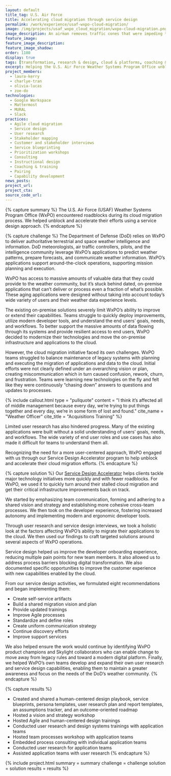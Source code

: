 ```yaml
---
layout: default
title_tag: U.S. Air Force
title: Accelerating cloud migration through service design
permalink: /work/experience/usaf-wxpo-cloud-migration/
image: /img/projects/usaf_wxpo_cloud_migration/wxpo-cloud-migration.png
image_description: An airman removes traffic cones that were impeding the progress of a cloud.
feature_image:
feature_image_description:
feature_image_shadow:
order: 1180
display: true
tags: [transformation, research & design, cloud & platforms, coaching & training, defense, air force, charlye tran, olivia lucas, zoe do, laura kerry]
excerpt: Helping the U.S. Air Force Weather Systems Program Office unblock and speed up its cloud migration by considering the effort’s systems and processes holistically.
project_members:
  - laura-kerry
  - charlye-tran
  - olivia-lucas
  - zoe-do
technologies:
  - Google Workspace
  - Mattermost
  - MURAL
  - Slack
practices:
  - Agile cloud migration
  - Service design
  - User research
  - Stakeholder mapping
  - Customer and stakeholder interviews
  - Service blueprinting
  - Prioritization workshops
  - Consulting
  - Instructional design
  - Coaching & training
  - Pairing
  - Capability development
news_posts:
project_url:
project_cta:
source_code_url:
---
```


{% capture summary %}
The U.S. Air Force (USAF) Weather Systems Program Office (WxPO) encountered roadblocks during its cloud migration process. We helped unblock and accelerate their efforts using a service design approach.
{% endcapture %}

{% capture challenge %}
The Department of Defense (DoD) relies on WxPO to deliver authoritative terrestrial and space weather intelligence and information. DoD meteorologists, air traffic controllers, pilots, and the intelligence community leverage WxPO’s applications to predict weather patterns, prepare forecasts, and communicate weather information. WxPO’s applications support around-the-clock operations, supporting mission planning and execution.  

WxPO has access to massive amounts of valuable data that they could provide to the weather community, but it’s stuck behind dated, on-premise applications that can’t deliver or process even a fraction of what’s possible. These aging applications were designed without taking into account today’s wide variety of users and their weather data experience levels.

The existing on-premise solutions severely limit WxPO’s ability to improve or extend their capabilities. Teams struggle to quickly deploy improvements, utilize modern developer tools, and understand the end users’ goals, needs, and workflows. To better support the massive amounts of data flowing through its systems and provide resilient access to end users, WxPO decided to modernize their technologies and move the on-premise infrastructure and applications to the cloud.

However, the cloud migration initiative faced its own challenges. WxPO teams struggled to balance maintenance of legacy systems with planning and executing the migration of applications and data to the cloud. Initial efforts were not clearly defined under an overarching vision or plan, creating miscommunication which in turn caused confusion, rework, churn, and frustration. Teams were learning new technologies on the fly and felt like they were continuously “chasing down” answers to questions and updates to processes.

{% include callout.html type = "pullquote" content = "I think it’s affected all of middle management because every day, we’re trying to put things together and every day, we’re in some form of lost and found." cite_name = "Weather Officer" cite_title = "Acquisitions Training" %}

Limited user research has also hindered progress. Many of the existing applications were built without a solid understanding of users’ goals, needs, and workflows. The wide variety of end user roles and use cases has also made it difficult for teams to understand them all.

Recognizing the need for a more user-centered approach, WxPO engaged with us through our Service Design Accelerator program to help unblock and accelerate their cloud migration efforts.
{% endcapture %}

{% capture solution %}
Our [Service Design Accelerator](https://skylight.digital/work/toolkits/service-design-framework/) helps clients tackle major technology initiatives more quickly and with fewer roadblocks. For WxPO, we used it to quickly turn around their stalled cloud migration and get their critical infrastructure improvements back on track.

We started by emphasizing team communication, forming and adhering to a shared vision and strategy and establishing more cohesive cross-team processes. We then took on the developer experience, fostering increased autonomy and implementing modern and ergonomic developer tools.

Through user research and service design interviews, we took a holistic look at the factors affecting WxPO’s ability to migrate their applications to the cloud. We then used our findings to craft targeted solutions around several aspects of WxPO operations. 

Service design helped us improve the developer onboarding experience, reducing multiple pain points for new team members. It also allowed us to address process barriers blocking digital transformation. We also documented specific opportunities to improve the customer experience with new capabilities enabled by the cloud.

From our service design activities, we formulated eight recommendations and began implementing them:
- Create self-service artifacts
- Build a shared migration vision and plan
- Provide updated trainings
- Improve Agile processes
- Standardize and define roles 
- Create uniform communication strategy
- Continue discovery efforts
- Improve support services

We also helped ensure the work would continue by identifying WxPO product champions and Skylight collaborators who can enable change to move away from legacy rules and toward a modern digital platform. Finally, we helped WxPO’s own teams develop and expand their own user research and service design capabilities, enabling them to maintain a greater awareness and focus on the needs of the DoD’s weather community.
{% endcapture %}

{% capture results %}
- Created and shared a human-centered design playbook, service blueprints, persona templates, user research plan and report templates, an assumptions tracker, and an outcome-oriented roadmap
- Hosted a vision and strategy workshop
- Hosted Agile and human-centered design trainings
- Conducted user research and design systems trainings with application teams
- Hosted team processes workshop with application teams
- Embedded process consulting with individual application teams
- Conducted user research for application teams
- Assisted application teams with user research
{% endcapture %}

{% include project.html
  summary = summary
  challenge = challenge
  solution = solution
  results = results
%}